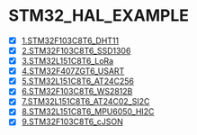 # STM32_HAL_EXAMPLE

- [x] [1.STM32F103C8T6_DHT11](https://github.com/imliubo/makingfunxyz-STM32-Study-HAL/tree/master/1.STM32F103C8T6_DHT11)
- [x] [2.STM32F103C8T6_SSD1306](https://github.com/imliubo/makingfunxyz-STM32-Study-HAL/tree/master/2.STM32F103C8T6_SSD1306)
- [x] [3.STM32L151C8T6_LoRa](https://github.com/imliubo/makingfunxyz-STM32-Study-HAL/tree/master/3.STM32L151C8T6_LoRa)
- [x] [4.STM32F407ZGT6_USART](https://github.com/imliubo/makingfunxyz-STM32-Study-HAL/tree/master/4.STM32F407ZGT6_USART)
- [x] [5.STM32L151C8T6_AT24C256](https://github.com/imliubo/makingfunxyz-STM32-Study-HAL/tree/master/5.STM32L151C8T6_AT24C256)
- [x] [6.STM32F103C8T6_WS2812B](https://github.com/imliubo/makingfunxyz-STM32-Study-HAL/tree/master/6.STM32F103C8T6_WS2812B)
- [x] [7.STM32L151C8T6_AT24C02_SI2C](https://github.com/imliubo/makingfunxyz-STM32-Study-HAL/tree/master/7.STM32L151C8T6_AT24C02_SI2C)
- [x] [8.STM32L151C8T6_MPU6050_HI2C](https://github.com/imliubo/makingfunxyz-STM32-Study-HAL/tree/master/8.STM32L151C8T6_MPU6050_HI2C)
- [x] [9.STM32F103C8T6_cJSON](https://github.com/imliubo/makingfunxyz-STM32-Study-HAL/tree/master/9.STM32F103C8T6_cJSON)